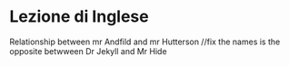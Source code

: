# Lezione di Inglese

Relationship between mr Andfild and mr Hutterson //fix the names
is the opposite betwween Dr Jekyll and Mr Hide


<!--stackedit_data:
eyJoaXN0b3J5IjpbLTEyNzQyNTM2MjhdfQ==
-->